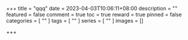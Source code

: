 +++
title = "qqq"
date = 2023-04-03T10:06:11+08:00
description = ""
featured = false
comment = true
toc = true
reward = true
pinned = false
categories = [
""
]
tags = [
""
]
series = [
""
]
images = []

+++


<!--more-->


